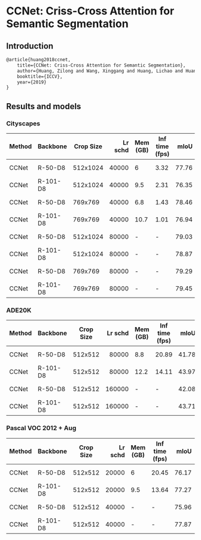# CCNet: Criss-Cross Attention for Semantic Segmentation

## Introduction

```latex
@article{huang2018ccnet,
    title={CCNet: Criss-Cross Attention for Semantic Segmentation},
    author={Huang, Zilong and Wang, Xinggang and Huang, Lichao and Huang, Chang and Wei, Yunchao and Liu, Wenyu},
    booktitle={ICCV},
    year={2019}
}
```

## Results and models

### Cityscapes

| Method | Backbone | Crop Size | Lr schd | Mem (GB) | Inf time (fps) | mIoU  | mIoU(ms+flip) |                                                                                                                                                                                              download                                                                                                                                                                                              |
|--------|----------|-----------|--------:|----------|----------------|------:|--------------:|----------------------------------------------------------------------------------------------------------------------------------------------------------------------------------------------------------------------------------------------------------------------------------------------------------------------------------------------------------------------------------------------------|
| CCNet  | R-50-D8  | 512x1024  |   40000 |        6 |           3.32 | 77.76 |         78.87 | [model](https://download.openmmlab.com/mmsegmentation/v0.5/ccnet/ccnet_r50-d8_512x1024_40k_cityscapes/ccnet_r50-d8_512x1024_40k_cityscapes_20200616_142517-4123f401.pth) &#124; [log](https://download.openmmlab.com/mmsegmentation/v0.5/ccnet/ccnet_r50-d8_512x1024_40k_cityscapes/ccnet_r50-d8_512x1024_40k_cityscapes_20200616_142517.log.json)     |
| CCNet  | R-101-D8 | 512x1024  |   40000 |      9.5 |           2.31 | 76.35 |         78.19 | [model](https://download.openmmlab.com/mmsegmentation/v0.5/ccnet/ccnet_r101-d8_512x1024_40k_cityscapes/ccnet_r101-d8_512x1024_40k_cityscapes_20200616_142540-a3b84ba6.pth) &#124; [log](https://download.openmmlab.com/mmsegmentation/v0.5/ccnet/ccnet_r101-d8_512x1024_40k_cityscapes/ccnet_r101-d8_512x1024_40k_cityscapes_20200616_142540.log.json) |
| CCNet  | R-50-D8  | 769x769   |   40000 |      6.8 |           1.43 | 78.46 |         79.93 | [model](https://download.openmmlab.com/mmsegmentation/v0.5/ccnet/ccnet_r50-d8_769x769_40k_cityscapes/ccnet_r50-d8_769x769_40k_cityscapes_20200616_145125-76d11884.pth) &#124; [log](https://download.openmmlab.com/mmsegmentation/v0.5/ccnet/ccnet_r50-d8_769x769_40k_cityscapes/ccnet_r50-d8_769x769_40k_cityscapes_20200616_145125.log.json)         |
| CCNet  | R-101-D8 | 769x769   |   40000 |     10.7 |           1.01 | 76.94 |         78.62 | [model](https://download.openmmlab.com/mmsegmentation/v0.5/ccnet/ccnet_r101-d8_769x769_40k_cityscapes/ccnet_r101-d8_769x769_40k_cityscapes_20200617_101428-4f57c8d0.pth) &#124; [log](https://download.openmmlab.com/mmsegmentation/v0.5/ccnet/ccnet_r101-d8_769x769_40k_cityscapes/ccnet_r101-d8_769x769_40k_cityscapes_20200617_101428.log.json)     |
| CCNet  | R-50-D8  | 512x1024  |   80000 | -        | -              | 79.03 |         80.16 | [model](https://download.openmmlab.com/mmsegmentation/v0.5/ccnet/ccnet_r50-d8_512x1024_80k_cityscapes/ccnet_r50-d8_512x1024_80k_cityscapes_20200617_010421-869a3423.pth) &#124; [log](https://download.openmmlab.com/mmsegmentation/v0.5/ccnet/ccnet_r50-d8_512x1024_80k_cityscapes/ccnet_r50-d8_512x1024_80k_cityscapes_20200617_010421.log.json)     |
| CCNet  | R-101-D8 | 512x1024  |   80000 | -        | -              | 78.87 |         79.90 | [model](https://download.openmmlab.com/mmsegmentation/v0.5/ccnet/ccnet_r101-d8_512x1024_80k_cityscapes/ccnet_r101-d8_512x1024_80k_cityscapes_20200617_203935-ffae8917.pth) &#124; [log](https://download.openmmlab.com/mmsegmentation/v0.5/ccnet/ccnet_r101-d8_512x1024_80k_cityscapes/ccnet_r101-d8_512x1024_80k_cityscapes_20200617_203935.log.json) |
| CCNet  | R-50-D8  | 769x769   |   80000 | -        | -              | 79.29 |         81.08 | [model](https://download.openmmlab.com/mmsegmentation/v0.5/ccnet/ccnet_r50-d8_769x769_80k_cityscapes/ccnet_r50-d8_769x769_80k_cityscapes_20200617_010421-73eed8ca.pth) &#124; [log](https://download.openmmlab.com/mmsegmentation/v0.5/ccnet/ccnet_r50-d8_769x769_80k_cityscapes/ccnet_r50-d8_769x769_80k_cityscapes_20200617_010421.log.json)         |
| CCNet  | R-101-D8 | 769x769   |   80000 | -        | -              | 79.45 |         80.66 | [model](https://download.openmmlab.com/mmsegmentation/v0.5/ccnet/ccnet_r101-d8_769x769_80k_cityscapes/ccnet_r101-d8_769x769_80k_cityscapes_20200618_011502-ad3cd481.pth) &#124; [log](https://download.openmmlab.com/mmsegmentation/v0.5/ccnet/ccnet_r101-d8_769x769_80k_cityscapes/ccnet_r101-d8_769x769_80k_cityscapes_20200618_011502.log.json)     |

### ADE20K

| Method | Backbone | Crop Size | Lr schd | Mem (GB) | Inf time (fps) | mIoU  | mIoU(ms+flip) |                                                                                                                                                                                      download                                                                                                                                                                                      |
|--------|----------|-----------|--------:|----------|----------------|------:|--------------:|------------------------------------------------------------------------------------------------------------------------------------------------------------------------------------------------------------------------------------------------------------------------------------------------------------------------------------------------------------------------------------|
| CCNet  | R-50-D8  | 512x512   |   80000 |      8.8 |          20.89 | 41.78 |         42.98 | [model](https://download.openmmlab.com/mmsegmentation/v0.5/ccnet/ccnet_r50-d8_512x512_80k_ade20k/ccnet_r50-d8_512x512_80k_ade20k_20200615_014848-aa37f61e.pth) &#124; [log](https://download.openmmlab.com/mmsegmentation/v0.5/ccnet/ccnet_r50-d8_512x512_80k_ade20k/ccnet_r50-d8_512x512_80k_ade20k_20200615_014848.log.json)         |
| CCNet  | R-101-D8 | 512x512   |   80000 |     12.2 |          14.11 | 43.97 |         45.13 | [model](https://download.openmmlab.com/mmsegmentation/v0.5/ccnet/ccnet_r101-d8_512x512_80k_ade20k/ccnet_r101-d8_512x512_80k_ade20k_20200615_014848-1f4929a3.pth) &#124; [log](https://download.openmmlab.com/mmsegmentation/v0.5/ccnet/ccnet_r101-d8_512x512_80k_ade20k/ccnet_r101-d8_512x512_80k_ade20k_20200615_014848.log.json)     |
| CCNet  | R-50-D8  | 512x512   |  160000 | -        | -              | 42.08 |         43.13 | [model](https://download.openmmlab.com/mmsegmentation/v0.5/ccnet/ccnet_r50-d8_512x512_160k_ade20k/ccnet_r50-d8_512x512_160k_ade20k_20200616_084435-7c97193b.pth) &#124; [log](https://download.openmmlab.com/mmsegmentation/v0.5/ccnet/ccnet_r50-d8_512x512_160k_ade20k/ccnet_r50-d8_512x512_160k_ade20k_20200616_084435.log.json)     |
| CCNet  | R-101-D8 | 512x512   |  160000 | -        | -              | 43.71 |         45.04 | [model](https://download.openmmlab.com/mmsegmentation/v0.5/ccnet/ccnet_r101-d8_512x512_160k_ade20k/ccnet_r101-d8_512x512_160k_ade20k_20200616_000644-e849e007.pth) &#124; [log](https://download.openmmlab.com/mmsegmentation/v0.5/ccnet/ccnet_r101-d8_512x512_160k_ade20k/ccnet_r101-d8_512x512_160k_ade20k_20200616_000644.log.json) |

### Pascal VOC 2012 + Aug

| Method | Backbone | Crop Size | Lr schd | Mem (GB) | Inf time (fps) | mIoU  | mIoU(ms+flip) |                                                                                                                                                                                        download                                                                                                                                                                                        |
|--------|----------|-----------|--------:|----------|----------------|------:|--------------:|----------------------------------------------------------------------------------------------------------------------------------------------------------------------------------------------------------------------------------------------------------------------------------------------------------------------------------------------------------------------------------------|
| CCNet  | R-50-D8  | 512x512   |   20000 |        6 |          20.45 | 76.17 |         77.51 | [model](https://download.openmmlab.com/mmsegmentation/v0.5/ccnet/ccnet_r50-d8_512x512_20k_voc12aug/ccnet_r50-d8_512x512_20k_voc12aug_20200617_193212-fad81784.pth) &#124; [log](https://download.openmmlab.com/mmsegmentation/v0.5/ccnet/ccnet_r50-d8_512x512_20k_voc12aug/ccnet_r50-d8_512x512_20k_voc12aug_20200617_193212.log.json)     |
| CCNet  | R-101-D8 | 512x512   |   20000 |      9.5 |          13.64 | 77.27 |         79.02 | [model](https://download.openmmlab.com/mmsegmentation/v0.5/ccnet/ccnet_r101-d8_512x512_20k_voc12aug/ccnet_r101-d8_512x512_20k_voc12aug_20200617_193212-0007b61d.pth) &#124; [log](https://download.openmmlab.com/mmsegmentation/v0.5/ccnet/ccnet_r101-d8_512x512_20k_voc12aug/ccnet_r101-d8_512x512_20k_voc12aug_20200617_193212.log.json) |
| CCNet  | R-50-D8  | 512x512   |   40000 | -        | -              | 75.96 |         77.04 | [model](https://download.openmmlab.com/mmsegmentation/v0.5/ccnet/ccnet_r50-d8_512x512_40k_voc12aug/ccnet_r50-d8_512x512_40k_voc12aug_20200613_232127-c2a15f02.pth) &#124; [log](https://download.openmmlab.com/mmsegmentation/v0.5/ccnet/ccnet_r50-d8_512x512_40k_voc12aug/ccnet_r50-d8_512x512_40k_voc12aug_20200613_232127.log.json)     |
| CCNet  | R-101-D8 | 512x512   |   40000 | -        | -              | 77.87 |         78.90 | [model](https://download.openmmlab.com/mmsegmentation/v0.5/ccnet/ccnet_r101-d8_512x512_40k_voc12aug/ccnet_r101-d8_512x512_40k_voc12aug_20200613_232127-c30da577.pth) &#124; [log](https://download.openmmlab.com/mmsegmentation/v0.5/ccnet/ccnet_r101-d8_512x512_40k_voc12aug/ccnet_r101-d8_512x512_40k_voc12aug_20200613_232127.log.json) |
